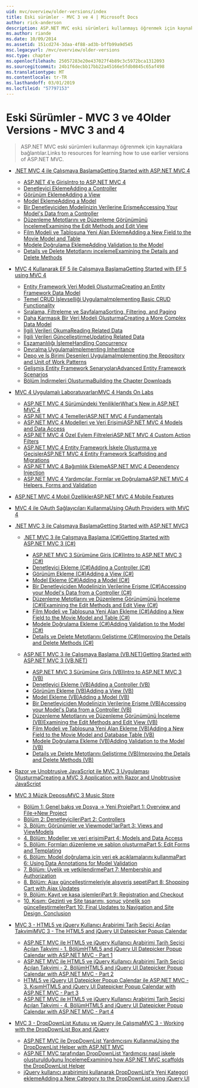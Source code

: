 ```yaml
---
uid: mvc/overview/older-versions/index
title: Eski sürümler - MVC 3 ve 4 | Microsoft Docs
author: rick-anderson
description: ASP.NET MVC eski sürümleri kullanmayı öğrenmek için kaynaklara bağlantılar.
ms.author: riande
ms.date: 10/09/2014
ms.assetid: 151cd274-3daa-4f88-ad3b-bffb99a9d545
msc.legacyurl: /mvc/overview/older-versions
msc.type: chapter
ms.openlocfilehash: 25057283e20e437027f4b89c3c5972bca1312093
ms.sourcegitcommit: 24b1f6decbb17bb22a45166e5fdb0845c65af498
ms.translationtype: MT
ms.contentlocale: tr-TR
ms.lasthandoff: 03/01/2019
ms.locfileid: "57797153"
---
```

<a name="older-versions---mvc-3-and-4"></a><span data-ttu-id="de7b2-103">Eski Sürümler - MVC 3 ve 4</span><span class="sxs-lookup"><span data-stu-id="de7b2-103">Older Versions - MVC 3 and 4</span></span>
====================
> <span data-ttu-id="de7b2-104">ASP.NET MVC eski sürümleri kullanmayı öğrenmek için kaynaklara bağlantılar.</span><span class="sxs-lookup"><span data-stu-id="de7b2-104">Links to resources for learning how to use earlier versions of ASP.NET MVC.</span></span>


- [<span data-ttu-id="de7b2-105">.NET MVC 4 ile Çalışmaya Başlama</span><span class="sxs-lookup"><span data-stu-id="de7b2-105">Getting Started with ASP.NET MVC 4</span></span>](getting-started-with-aspnet-mvc4/index.md)

    - [<span data-ttu-id="de7b2-106">ASP.NET 4'e Giriş</span><span class="sxs-lookup"><span data-stu-id="de7b2-106">Intro to ASP.NET MVC 4</span></span>](getting-started-with-aspnet-mvc4/intro-to-aspnet-mvc-4.md)
    - [<span data-ttu-id="de7b2-107">Denetleyici Ekleme</span><span class="sxs-lookup"><span data-stu-id="de7b2-107">Adding a Controller</span></span>](getting-started-with-aspnet-mvc4/adding-a-controller.md)
    - [<span data-ttu-id="de7b2-108">Görünüm Ekleme</span><span class="sxs-lookup"><span data-stu-id="de7b2-108">Adding a View</span></span>](getting-started-with-aspnet-mvc4/adding-a-view.md)
    - [<span data-ttu-id="de7b2-109">Model Ekleme</span><span class="sxs-lookup"><span data-stu-id="de7b2-109">Adding a Model</span></span>](getting-started-with-aspnet-mvc4/adding-a-model.md)
    - [<span data-ttu-id="de7b2-110">Bir Denetleyiciden Modelinizin Verilerine Erişme</span><span class="sxs-lookup"><span data-stu-id="de7b2-110">Accessing Your Model's Data from a Controller</span></span>](getting-started-with-aspnet-mvc4/accessing-your-models-data-from-a-controller.md)
    - [<span data-ttu-id="de7b2-111">Düzenleme Metotlarını ve Düzenleme Görünümünü İnceleme</span><span class="sxs-lookup"><span data-stu-id="de7b2-111">Examining the Edit Methods and Edit View</span></span>](getting-started-with-aspnet-mvc4/examining-the-edit-methods-and-edit-view.md)
    - [<span data-ttu-id="de7b2-112">Film Modeli ve Tablosuna Yeni Alan Ekleme</span><span class="sxs-lookup"><span data-stu-id="de7b2-112">Adding a New Field to the Movie Model and Table</span></span>](getting-started-with-aspnet-mvc4/adding-a-new-field-to-the-movie-model-and-table.md)
    - [<span data-ttu-id="de7b2-113">Modele Doğrulama Ekleme</span><span class="sxs-lookup"><span data-stu-id="de7b2-113">Adding Validation to the Model</span></span>](getting-started-with-aspnet-mvc4/adding-validation-to-the-model.md)
    - [<span data-ttu-id="de7b2-114">Details ve Delete Metotlarını inceleme</span><span class="sxs-lookup"><span data-stu-id="de7b2-114">Examining the Details and Delete Methods</span></span>](getting-started-with-aspnet-mvc4/examining-the-details-and-delete-methods.md)
- [<span data-ttu-id="de7b2-115">MVC 4 Kullanarak EF 5 ile Çalışmaya Başlama</span><span class="sxs-lookup"><span data-stu-id="de7b2-115">Getting Started with EF 5 using MVC 4</span></span>](getting-started-with-ef-5-using-mvc-4/index.md)

    - [<span data-ttu-id="de7b2-116">Entity Framework Veri Modeli Oluşturma</span><span class="sxs-lookup"><span data-stu-id="de7b2-116">Creating an Entity Framework Data Model</span></span>](getting-started-with-ef-5-using-mvc-4/creating-an-entity-framework-data-model-for-an-asp-net-mvc-application.md)
    - [<span data-ttu-id="de7b2-117">Temel CRUD İşlevselliği Uygulama</span><span class="sxs-lookup"><span data-stu-id="de7b2-117">Implementing Basic CRUD Functionality</span></span>](getting-started-with-ef-5-using-mvc-4/implementing-basic-crud-functionality-with-the-entity-framework-in-asp-net-mvc-application.md)
    - [<span data-ttu-id="de7b2-118">Sıralama, Filtreleme ve Sayfalama</span><span class="sxs-lookup"><span data-stu-id="de7b2-118">Sorting, Filtering, and Paging</span></span>](getting-started-with-ef-5-using-mvc-4/sorting-filtering-and-paging-with-the-entity-framework-in-an-asp-net-mvc-application.md)
    - [<span data-ttu-id="de7b2-119">Daha Karmaşık Bir Veri Modeli Oluşturma</span><span class="sxs-lookup"><span data-stu-id="de7b2-119">Creating a More Complex Data Model</span></span>](getting-started-with-ef-5-using-mvc-4/creating-a-more-complex-data-model-for-an-asp-net-mvc-application.md)
    - [<span data-ttu-id="de7b2-120">İlgili Verileri Okuma</span><span class="sxs-lookup"><span data-stu-id="de7b2-120">Reading Related Data</span></span>](getting-started-with-ef-5-using-mvc-4/reading-related-data-with-the-entity-framework-in-an-asp-net-mvc-application.md)
    - [<span data-ttu-id="de7b2-121">İlgili Verileri Güncelleştirme</span><span class="sxs-lookup"><span data-stu-id="de7b2-121">Updating Related Data</span></span>](getting-started-with-ef-5-using-mvc-4/updating-related-data-with-the-entity-framework-in-an-asp-net-mvc-application.md)
    - [<span data-ttu-id="de7b2-122">Eşzamanlılığı İşleme</span><span class="sxs-lookup"><span data-stu-id="de7b2-122">Handling Concurrency</span></span>](getting-started-with-ef-5-using-mvc-4/handling-concurrency-with-the-entity-framework-in-an-asp-net-mvc-application.md)
    - [<span data-ttu-id="de7b2-123">Devralma Uygulama</span><span class="sxs-lookup"><span data-stu-id="de7b2-123">Implementing Inheritance</span></span>](getting-started-with-ef-5-using-mvc-4/implementing-inheritance-with-the-entity-framework-in-an-asp-net-mvc-application.md)
    - [<span data-ttu-id="de7b2-124">Depo ve İş Birimi Desenleri Uygulama</span><span class="sxs-lookup"><span data-stu-id="de7b2-124">Implementing the Repository and Unit of Work Patterns</span></span>](getting-started-with-ef-5-using-mvc-4/implementing-the-repository-and-unit-of-work-patterns-in-an-asp-net-mvc-application.md)
    - [<span data-ttu-id="de7b2-125">Gelişmiş Entity Framework Senaryoları</span><span class="sxs-lookup"><span data-stu-id="de7b2-125">Advanced Entity Framework Scenarios</span></span>](getting-started-with-ef-5-using-mvc-4/advanced-entity-framework-scenarios-for-an-mvc-web-application.md)
    - [<span data-ttu-id="de7b2-126">Bölüm İndirmeleri Oluşturma</span><span class="sxs-lookup"><span data-stu-id="de7b2-126">Building the Chapter Downloads</span></span>](getting-started-with-ef-5-using-mvc-4/building-the-ef5-mvc4-chapter-downloads.md)
- [<span data-ttu-id="de7b2-127">MVC 4 Uygulamalı Laboratuvarları</span><span class="sxs-lookup"><span data-stu-id="de7b2-127">MVC 4 Hands On Labs</span></span>](hands-on-labs/index.md)

    - [<span data-ttu-id="de7b2-128">ASP.NET MVC 4 Sürümündeki Yenilikler</span><span class="sxs-lookup"><span data-stu-id="de7b2-128">What's New in ASP.NET MVC 4</span></span>](hands-on-labs/whats-new-in-aspnet-mvc-4.md)
    - [<span data-ttu-id="de7b2-129">ASP.NET MVC 4 Temelleri</span><span class="sxs-lookup"><span data-stu-id="de7b2-129">ASP.NET MVC 4 Fundamentals</span></span>](hands-on-labs/aspnet-mvc-4-fundamentals.md)
    - [<span data-ttu-id="de7b2-130">ASP.NET MVC 4 Modelleri ve Veri Erişimi</span><span class="sxs-lookup"><span data-stu-id="de7b2-130">ASP.NET MVC 4 Models and Data Access</span></span>](hands-on-labs/aspnet-mvc-4-models-and-data-access.md)
    - [<span data-ttu-id="de7b2-131">ASP.NET MVC 4 Özel Eylem Filtreleri</span><span class="sxs-lookup"><span data-stu-id="de7b2-131">ASP.NET MVC 4 Custom Action Filters</span></span>](hands-on-labs/aspnet-mvc-4-custom-action-filters.md)
    - [<span data-ttu-id="de7b2-132">ASP.NET MVC 4 Entity Framework İskele Oluşturma ve Geçişler</span><span class="sxs-lookup"><span data-stu-id="de7b2-132">ASP.NET MVC 4 Entity Framework Scaffolding and Migrations</span></span>](hands-on-labs/aspnet-mvc-4-entity-framework-scaffolding-and-migrations.md)
    - [<span data-ttu-id="de7b2-133">ASP.NET MVC 4 Bağımlılık Ekleme</span><span class="sxs-lookup"><span data-stu-id="de7b2-133">ASP.NET MVC 4 Dependency Injection</span></span>](hands-on-labs/aspnet-mvc-4-dependency-injection.md)
    - [<span data-ttu-id="de7b2-134">ASP.NET MVC 4 Yardımcılar, Formlar ve Doğrulama</span><span class="sxs-lookup"><span data-stu-id="de7b2-134">ASP.NET MVC 4 Helpers, Forms and Validation</span></span>](hands-on-labs/aspnet-mvc-4-helpers-forms-and-validation.md)
- [<span data-ttu-id="de7b2-135">ASP.NET MVC 4 Mobil Özellikler</span><span class="sxs-lookup"><span data-stu-id="de7b2-135">ASP.NET MVC 4 Mobile Features</span></span>](aspnet-mvc-4-mobile-features.md)
- [<span data-ttu-id="de7b2-136">MVC 4 ile OAuth Sağlayıcıları Kullanma</span><span class="sxs-lookup"><span data-stu-id="de7b2-136">Using OAuth Providers with MVC 4</span></span>](using-oauth-providers-with-mvc.md)
- [<span data-ttu-id="de7b2-137">.NET MVC 3 ile Çalışmaya Başlama</span><span class="sxs-lookup"><span data-stu-id="de7b2-137">Getting Started with ASP.NET MVC3</span></span>](getting-started-with-aspnet-mvc3/index.md)

    - [<span data-ttu-id="de7b2-138">.NET MVC 3 ile Çalışmaya Başlama (C#)</span><span class="sxs-lookup"><span data-stu-id="de7b2-138">Getting Started with ASP.NET MVC 3 (C#)</span></span>](getting-started-with-aspnet-mvc3/cs/index.md)

        - [<span data-ttu-id="de7b2-139">ASP.NET MVC 3 Sürümüne Giriş (C#)</span><span class="sxs-lookup"><span data-stu-id="de7b2-139">Intro to ASP.NET MVC 3 (C#)</span></span>](getting-started-with-aspnet-mvc3/cs/intro-to-aspnet-mvc-3.md)
        - [<span data-ttu-id="de7b2-140">Denetleyici Ekleme (C#)</span><span class="sxs-lookup"><span data-stu-id="de7b2-140">Adding a Controller (C#)</span></span>](getting-started-with-aspnet-mvc3/cs/adding-a-controller.md)
        - [<span data-ttu-id="de7b2-141">Görünüm Ekleme (C#)</span><span class="sxs-lookup"><span data-stu-id="de7b2-141">Adding a View (C#)</span></span>](getting-started-with-aspnet-mvc3/cs/adding-a-view.md)
        - [<span data-ttu-id="de7b2-142">Model Ekleme (C#)</span><span class="sxs-lookup"><span data-stu-id="de7b2-142">Adding a Model (C#)</span></span>](getting-started-with-aspnet-mvc3/cs/adding-a-model.md)
        - [<span data-ttu-id="de7b2-143">Bir Denetleyiciden Modelinizin Verilerine Erişme (C#)</span><span class="sxs-lookup"><span data-stu-id="de7b2-143">Accessing your Model's Data from a Controller (C#)</span></span>](getting-started-with-aspnet-mvc3/cs/accessing-your-models-data-from-a-controller.md)
        - [<span data-ttu-id="de7b2-144">Düzenleme Metotlarını ve Düzenleme Görünümünü İnceleme (C#)</span><span class="sxs-lookup"><span data-stu-id="de7b2-144">Examining the Edit Methods and Edit View (C#)</span></span>](getting-started-with-aspnet-mvc3/cs/examining-the-edit-methods-and-edit-view.md)
        - [<span data-ttu-id="de7b2-145">Film Modeli ve Tablosuna Yeni Alan Ekleme (C#)</span><span class="sxs-lookup"><span data-stu-id="de7b2-145">Adding a New Field to the Movie Model and Table (C#)</span></span>](getting-started-with-aspnet-mvc3/cs/adding-a-new-field.md)
        - [<span data-ttu-id="de7b2-146">Modele Doğrulama Ekleme (C#)</span><span class="sxs-lookup"><span data-stu-id="de7b2-146">Adding Validation to the Model (C#)</span></span>](getting-started-with-aspnet-mvc3/cs/adding-validation-to-the-model.md)
        - [<span data-ttu-id="de7b2-147">Details ve Delete Metotlarını Geliştirme (C#)</span><span class="sxs-lookup"><span data-stu-id="de7b2-147">Improving the Details and Delete Methods (C#)</span></span>](getting-started-with-aspnet-mvc3/cs/improving-the-details-and-delete-methods.md)
    - [<span data-ttu-id="de7b2-148">ASP.NET MVC 3 ile Çalışmaya Başlama (VB.NET)</span><span class="sxs-lookup"><span data-stu-id="de7b2-148">Getting Started with ASP.NET MVC 3 (VB.NET)</span></span>](getting-started-with-aspnet-mvc3/vb/index.md)

        - [<span data-ttu-id="de7b2-149">ASP.NET MVC 3 Sürümüne Giriş (VB)</span><span class="sxs-lookup"><span data-stu-id="de7b2-149">Intro to ASP.NET MVC 3 (VB)</span></span>](getting-started-with-aspnet-mvc3/vb/intro-to-aspnet-mvc-3.md)
        - [<span data-ttu-id="de7b2-150">Denetleyici Ekleme (VB)</span><span class="sxs-lookup"><span data-stu-id="de7b2-150">Adding a Controller (VB)</span></span>](getting-started-with-aspnet-mvc3/vb/adding-a-controller.md)
        - [<span data-ttu-id="de7b2-151">Görünüm Ekleme (VB)</span><span class="sxs-lookup"><span data-stu-id="de7b2-151">Adding a View (VB)</span></span>](getting-started-with-aspnet-mvc3/vb/adding-a-view.md)
        - [<span data-ttu-id="de7b2-152">Model Ekleme (VB)</span><span class="sxs-lookup"><span data-stu-id="de7b2-152">Adding a Model (VB)</span></span>](getting-started-with-aspnet-mvc3/vb/adding-a-model.md)
        - [<span data-ttu-id="de7b2-153">Bir Denetleyiciden Modelinizin Verilerine Erişme (VB)</span><span class="sxs-lookup"><span data-stu-id="de7b2-153">Accessing your Model's Data from a Controller (VB)</span></span>](getting-started-with-aspnet-mvc3/vb/accessing-your-models-data-from-a-controller.md)
        - [<span data-ttu-id="de7b2-154">Düzenleme Metotlarını ve Düzenleme Görünümünü İnceleme (VB)</span><span class="sxs-lookup"><span data-stu-id="de7b2-154">Examining the Edit Methods and Edit View (VB)</span></span>](getting-started-with-aspnet-mvc3/vb/examining-the-edit-methods-and-edit-view.md)
        - [<span data-ttu-id="de7b2-155">Film Modeli ve Tablosuna Yeni Alan Ekleme (VB)</span><span class="sxs-lookup"><span data-stu-id="de7b2-155">Adding a New Field to the Movie Model and Database Table (VB)</span></span>](getting-started-with-aspnet-mvc3/vb/adding-a-new-field.md)
        - [<span data-ttu-id="de7b2-156">Modele Doğrulama Ekleme (VB)</span><span class="sxs-lookup"><span data-stu-id="de7b2-156">Adding Validation to the Model (VB)</span></span>](getting-started-with-aspnet-mvc3/vb/adding-validation-to-the-model.md)
        - [<span data-ttu-id="de7b2-157">Details ve Delete Metotlarını Geliştirme (VB)</span><span class="sxs-lookup"><span data-stu-id="de7b2-157">Improving the Details and Delete Methods (VB)</span></span>](getting-started-with-aspnet-mvc3/vb/improving-the-details-and-delete-methods.md)
- [<span data-ttu-id="de7b2-158">Razor ve Unobtrusive JavaScript ile MVC 3 Uygulaması Oluşturma</span><span class="sxs-lookup"><span data-stu-id="de7b2-158">Creating a MVC 3 Application with Razor and Unobtrusive JavaScript</span></span>](creating-a-mvc-3-application-with-razor-and-unobtrusive-javascript.md)
- [<span data-ttu-id="de7b2-159">MVC 3 Müzik Deposu</span><span class="sxs-lookup"><span data-stu-id="de7b2-159">MVC 3 Music Store</span></span>](mvc-music-store/index.md)

    - [<span data-ttu-id="de7b2-160">Bölüm 1: Genel bakış ve Dosya -> Yeni Proje</span><span class="sxs-lookup"><span data-stu-id="de7b2-160">Part 1: Overview and File->New Project</span></span>](mvc-music-store/mvc-music-store-part-1.md)
    - [<span data-ttu-id="de7b2-161">Bölüm 2: Denetleyicileri</span><span class="sxs-lookup"><span data-stu-id="de7b2-161">Part 2: Controllers</span></span>](mvc-music-store/mvc-music-store-part-2.md)
    - [<span data-ttu-id="de7b2-162">3. Bölüm: Görünümler ve Viewmodel'lar</span><span class="sxs-lookup"><span data-stu-id="de7b2-162">Part 3: Views and ViewModels</span></span>](mvc-music-store/mvc-music-store-part-3.md)
    - [<span data-ttu-id="de7b2-163">4. Bölüm: Modeller ve veri erişimi</span><span class="sxs-lookup"><span data-stu-id="de7b2-163">Part 4: Models and Data Access</span></span>](mvc-music-store/mvc-music-store-part-4.md)
    - [<span data-ttu-id="de7b2-164">5. Bölüm: Formları düzenleme ve şablon oluşturma</span><span class="sxs-lookup"><span data-stu-id="de7b2-164">Part 5: Edit Forms and Templating</span></span>](mvc-music-store/mvc-music-store-part-5.md)
    - [<span data-ttu-id="de7b2-165">6. Bölüm: Model doğrulama için veri ek açıklamalarını kullanma</span><span class="sxs-lookup"><span data-stu-id="de7b2-165">Part 6: Using Data Annotations for Model Validation</span></span>](mvc-music-store/mvc-music-store-part-6.md)
    - [<span data-ttu-id="de7b2-166">7. Bölüm: Üyelik ve yetkilendirme</span><span class="sxs-lookup"><span data-stu-id="de7b2-166">Part 7: Membership and Authorization</span></span>](mvc-music-store/mvc-music-store-part-7.md)
    - [<span data-ttu-id="de7b2-167">8. Bölüm: Ajax güncelleştirmeleriyle alışveriş sepeti</span><span class="sxs-lookup"><span data-stu-id="de7b2-167">Part 8: Shopping Cart with Ajax Updates</span></span>](mvc-music-store/mvc-music-store-part-8.md)
    - [<span data-ttu-id="de7b2-168">9. Bölüm: Kayıt ve kasa işlemleri</span><span class="sxs-lookup"><span data-stu-id="de7b2-168">Part 9: Registration and Checkout</span></span>](mvc-music-store/mvc-music-store-part-9.md)
    - [<span data-ttu-id="de7b2-169">10. Kısım: Gezinti ve Site tasarımı, sonuç yönelik son güncelleştirmeler</span><span class="sxs-lookup"><span data-stu-id="de7b2-169">Part 10: Final Updates to Navigation and Site Design, Conclusion</span></span>](mvc-music-store/mvc-music-store-part-10.md)
- [<span data-ttu-id="de7b2-170">MVC 3 - HTML5 ve jQuery Kullanıcı Arabirimi Tarih Seçici Açılan Takvimi</span><span class="sxs-lookup"><span data-stu-id="de7b2-170">MVC 3 - The HTML5 and jQuery UI Datepicker Popup Calendar</span></span>](using-the-html5-and-jquery-ui-datepicker-popup-calendar-with-aspnet-mvc/index.md)

    - [<span data-ttu-id="de7b2-171">ASP.NET MVC ile HTML5 ve jQuery Kullanıcı Arabirimi Tarih Seçici Açılan Takvimi - 1. Bölüm</span><span class="sxs-lookup"><span data-stu-id="de7b2-171">HTML5 and jQuery UI Datepicker Popup Calendar with ASP.NET MVC - Part 1</span></span>](using-the-html5-and-jquery-ui-datepicker-popup-calendar-with-aspnet-mvc/using-the-html5-and-jquery-ui-datepicker-popup-calendar-with-aspnet-mvc-part-1.md)
    - [<span data-ttu-id="de7b2-172">ASP.NET MVC ile HTML5 ve jQuery Kullanıcı Arabirimi Tarih Seçici Açılan Takvimi - 2. Bölüm</span><span class="sxs-lookup"><span data-stu-id="de7b2-172">HTML5 and jQuery UI Datepicker Popup Calendar with ASP.NET MVC - Part 2</span></span>](using-the-html5-and-jquery-ui-datepicker-popup-calendar-with-aspnet-mvc/using-the-html5-and-jquery-ui-datepicker-popup-calendar-with-aspnet-mvc-part-2.md)
    - [<span data-ttu-id="de7b2-173">HTML5 ve jQuery UI Datepicker Popup Calendar ile ASP.NET MVC - 3. Kısım</span><span class="sxs-lookup"><span data-stu-id="de7b2-173">HTML5 and jQuery UI Datepicker Popup Calendar with ASP.NET MVC - Part 3</span></span>](using-the-html5-and-jquery-ui-datepicker-popup-calendar-with-aspnet-mvc/using-the-html5-and-jquery-ui-datepicker-popup-calendar-with-aspnet-mvc-part-3.md)
    - [<span data-ttu-id="de7b2-174">ASP.NET MVC ile HTML5 ve jQuery Kullanıcı Arabirimi Tarih Seçici Açılan Takvimi - 4. Bölüm</span><span class="sxs-lookup"><span data-stu-id="de7b2-174">HTML5 and jQuery UI Datepicker Popup Calendar with ASP.NET MVC - Part 4</span></span>](using-the-html5-and-jquery-ui-datepicker-popup-calendar-with-aspnet-mvc/using-the-html5-and-jquery-ui-datepicker-popup-calendar-with-aspnet-mvc-part-4.md)
- [<span data-ttu-id="de7b2-175">MVC 3 - DropDownList Kutusu ve jQuery ile Çalışma</span><span class="sxs-lookup"><span data-stu-id="de7b2-175">MVC 3 - Working with the DropDownList Box and jQuery</span></span>](working-with-the-dropdownlist-box-and-jquery/index.md)

    - [<span data-ttu-id="de7b2-176">ASP.NET MVC ile DropDownList Yardımcısını Kullanma</span><span class="sxs-lookup"><span data-stu-id="de7b2-176">Using the DropDownList Helper with ASP.NET MVC</span></span>](working-with-the-dropdownlist-box-and-jquery/using-the-dropdownlist-helper-with-aspnet-mvc.md)
    - [<span data-ttu-id="de7b2-177">ASP.NET MVC tarafından DropDownList Yardımcısı nasıl iskele oluşturulduğunu İnceleme</span><span class="sxs-lookup"><span data-stu-id="de7b2-177">Examining how ASP.NET MVC scaffolds the DropDownList Helper</span></span>](working-with-the-dropdownlist-box-and-jquery/examining-how-aspnet-mvc-scaffolds-the-dropdownlist-helper.md)
    - [<span data-ttu-id="de7b2-178">jQuery kullanıcı arabirimini kullanarak DropDownList’e Yeni Kategori ekleme</span><span class="sxs-lookup"><span data-stu-id="de7b2-178">Adding a New Category to the DropDownList using jQuery UI</span></span>](working-with-the-dropdownlist-box-and-jquery/adding-a-new-category-to-the-dropdownlist-using-jquery-ui.md)
